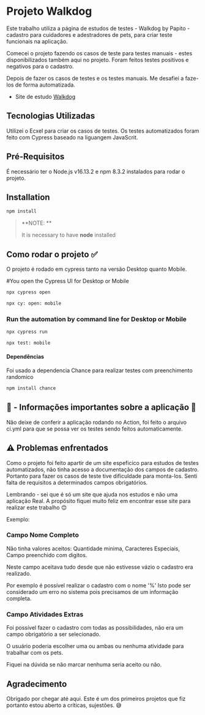 # Projeto Walkdog

Este trabalho utiliza a página de estudos de testes - Walkdog by Papito - cadastro para cuidadores e adestradores de pets, para criar teste funcionais na aplicação. 

Comecei o projeto fazendo os casos de teste para testes manuais - estes disponibilizados também aqui no projeto. Foram feitos testes positivos e negativos para o cadastro. 

Depois de fazer os casos de testes e os testes manuais. Me desafiei a faze-los de forma automatizada. 


* Site de estudo [Walkdog](https://walkdog.vercel.app/signup) 


## Tecnologias Utilizadas

Utilizei o Ecxel para criar os casos de testes. Os testes automatizados foram feito com Cypress baseado na liguangem JavaScrit.  


## Pré-Requisitos

É necessário ter o Node.js v16.13.2 e npm 8.3.2 instalados para rodar o projeto.

## Installation

```bash
npm install
```
> **NOTE: **
>
> It is necessary to have **node** installed
> 


## Como rodar o projeto ✅

O projeto é rodado em cypress tanto na versão Desktop quanto Mobile. 


#You open the Cypress UI for Desktop or Mobile
```bash
npx cypress open
``` 

```bash
npx cy: open: mobile
``` 

### Run the automation by command line for Desktop or Mobile

```bash
npx cypress run
```

```bash
npx test: mobile
```
#### Dependências

Foi usado a dependencia Chance para realizar testes com preenchimento randomico 

```bash
npm install chance
``` 

## 📌  - Informações importantes sobre a aplicação 📌

Não deixe de conferir a aplicação rodando no Action, foi feito o arquivo ci.yml para que se possa ver os testes sendo feitos automaticamente.



## ⚠️ Problemas enfrentados

Como o projeto foi feito apartir de um site espeficico para estudos de testes automatizados, não tinha acesso a documentação dos campos de cadastro. Portanto para fazer os casos de teste tive dificuldade para monta-los. Senti falta de requisitos a determinados campos obrigatórios.

Lembrando - sei que é só um site que ajuda nos estudos e não uma aplicação Real. A propósito fiquei muito feliz em encontrar esse site para realizar este trabalho 😊

Exemplo:

### Campo Nome Completo
Não tinha valores aceitos: Quantidade minima, Caracteres Especiais, Campo preenchido com digitos.

Neste campo aceitava tudo desde que não estivesse vázio o cadastro era realizado. 

Por exemplo é possível realizar o cadastro com o nome '%'
Isto pode ser considerado um erro no sistema pois precisamos de um informação completa.


### Campo Atividades Extras
Foi possível fazer o cadastro com todas as possibilidades, não era um campo obrigatório a ser selecionado. 

O usuário poderia escolher uma ou ambas ou nenhuma atividade para trabalhar com os pets. 

Fiquei na dúvida se não marcar nenhuma seria aceito ou não. 

## Agradecimento

Obrigado por chegar até aqui. Este é um dos primeiros projetos que fiz portanto estou aberto a críticas, sujestões. 😅
